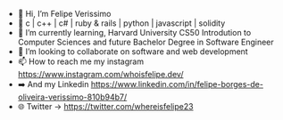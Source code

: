 - 👋 Hi, I’m Felipe Verissimo
- 👀 c | c++ | c# | ruby & rails | python | javascript | solidity
- 🌱 I’m currently learning, Harvard University CS50 Introdution to Computer Sciences and future Bachelor Degree in Software Engineer
- 💞️ I’m looking to collaborate on software and web development
- 📫 How to reach me my instagram https://www.instagram.com/whoisfelipe.dev/
- ➡️ And my Linkedin https://www.linkedin.com/in/felipe-borges-de-oliveira-verissimo-810b94b7/
- 🌐 Twitter -> https://twitter.com/whereisfelipe23

<!---
Felbrou/Felbrou is a ✨ special ✨ repository because its `README.md` (this file) appears on your GitHub profile.
You can click the Preview link to take a look at your changes.
--->

